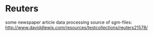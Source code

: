 Reuters
=======

some newspaper article data processing
source of sgm-files: http://www.daviddlewis.com/resources/testcollections/reuters21578/